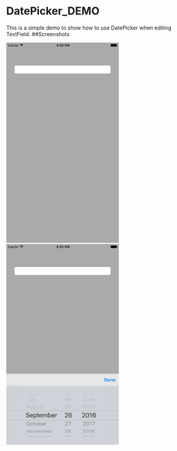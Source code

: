 # DatePicker_DEMO
This is a simple demo to show how to use DatePicker when editing TextField.
##Screenshots
<div style="float:left;">
    <img src="https://raw.githubusercontent.com/ithree1113/DatePicker_DEMO/master/ScreenShot/exam1.png" width="300">
    <img src="https://raw.githubusercontent.com/ithree1113/DatePicker_DEMO/master/ScreenShot/exam2.png" width="300">
    </div>